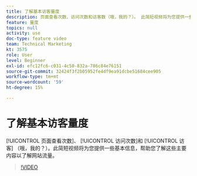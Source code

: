```yaml
---
title: 了解基本访客量度
description: 页面查看次数、访问次数和访客数（哦，我的？）。 此简短视频将为您提供一些基本信息，帮助您了解这些主要内容以了解网站流量。
feature: 量度
topics: null
activity: use
doc-type: feature video
team: Technical Marketing
kt: 3575
role: User
level: Beginner
exl-id: efc12fc6-c031-4c50-832a-786c84e76151
source-git-commit: 32424f3f2b05952fe4df9ea91dcbe51684cee905
workflow-type: tm+mt
source-wordcount: '59'
ht-degree: 15%

---
```


# 了解基本访客量度

[!UICONTROL 页面查看次数]、 [!UICONTROL 访问次数]和 [!UICONTROL 访客] （哦，我的？）。此简短视频将为您提供一些基本信息，帮助您了解这些主要内容以了解网站流量。

>[!VIDEO](https://video.tv.adobe.com/v/28774/?quality=12)
